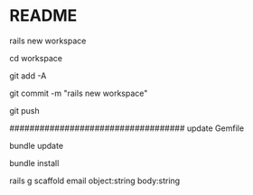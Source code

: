 # README

rails new workspace

cd workspace

git add -A

git commit -m "rails new workspace"

git push

###################################
update Gemfile

bundle update

bundle install 

rails g scaffold email object:string body:string


